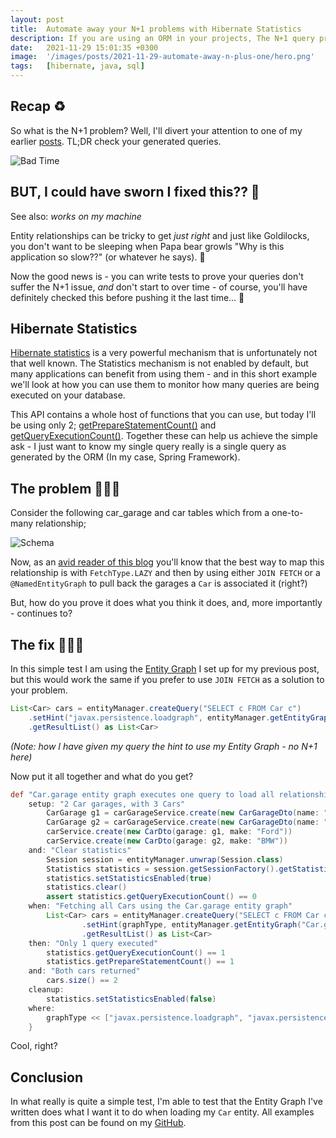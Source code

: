 ```yaml
---
layout: post
title:  Automate away your N+1 problems with Hibernate Statistics
description: If you are using an ORM in your projects, The N+1 query problem is definitely one of your issues. If you...
date:   2021-11-29 15:01:35 +0300
image:  '/images/posts/2021-11-29-automate-away-n-plus-one/hero.png'
tags:   [hibernate, java, sql]
---
```


## Recap ♻
So what is the N+1 problem? Well, I'll divert your attention to one of my earlier [posts](https://marktjbrown.com/fixing-the-n-plus-one-query-problem). TL;DR check your generated queries.

![Bad Time]({{site.baseurl}}/images/posts/2021-11-29-automate-away-n-plus-one/bad-time.png)

## BUT, I could have sworn I fixed this?? 🤨
See also: _works on my machine_

Entity relationships can be tricky to get _just right_ and just like Goldilocks, you don't want to be sleeping when Papa bear growls "Why is this application so slow??" (or whatever he says). 🧸

Now the good news is - you can write tests to prove your queries don't suffer the N+1 issue, _and_ don't start to over time - of course, you'll have definitely checked this before pushing it the last time... 👀

## Hibernate Statistics
[Hibernate statistics](https://docs.jboss.org/hibernate/orm/3.2/api/org/hibernate/stat/Statistics.html) is a very powerful mechanism that is unfortunately not that well known. The Statistics mechanism is not enabled by default, but many applications can benefit from using them - and in this short example we'll look at how you can use them to monitor how many queries are being executed on your database.

This API contains a whole host of functions that you can use, but today I'll be using only 2; [getPrepareStatementCount()](https://docs.jboss.org/hibernate/orm/3.2/api/org/hibernate/stat/Statistics.html#getPrepareStatementCount()) and [getQueryExecutionCount()](https://docs.jboss.org/hibernate/orm/3.2/api/org/hibernate/stat/Statistics.html#getQueryExecutionCount()). Together these can help us achieve the simple ask - I just want to know my single query really is a single query as generated by the ORM (In my case, Spring Framework).

## The problem 🤦🏻‍♂️
Consider the following car_garage and car tables which from a one-to-many relationship;

![Schema]({{site.baseurl}}/images/posts/2021-11-29-automate-away-n-plus-one/schema.png)

Now, as an [avid reader of this blog](https://marktjbrown.com/fixing-the-n-plus-one-query-problem) you'll know that the best way to map this relationship is with `FetchType.LAZY` and then by using either `JOIN FETCH` or a `@NamedEntityGraph` to pull back the garages a `Car` is associated it (right?)

But, how do you prove it does what you think it does, and, more importantly - continues to?

## The fix 👨🏻‍🔧
In this simple test I am using the [Entity Graph](https://github.com/MTJB/blog_code_examples/blob/d5d6fbcac0d253006719fe7bd874c0bc57adf693/src/main/java/com/mtjb/examples/entities/Car.java#L9) I set up for my previous post, but this would work the same if you prefer to use `JOIN FETCH` as a solution to your problem.

```groovy
List<Car> cars = entityManager.createQuery("SELECT c FROM Car c")
    .setHint("javax.persistence.loadgraph", entityManager.getEntityGraph("Car.garage"))
    .getResultList() as List<Car>
```
_(Note: how I have given my query the hint to use my Entity Graph - no N+1 here)_


Now put it all together and what do you get?
```groovy
def "Car.garage entity graph executes one query to load all relationships"(String graphType) {
    setup: "2 Car garages, with 3 Cars"
        CarGarage g1 = carGarageService.create(new CarGarageDto(name: "Browns"))
        CarGarage g2 = carGarageService.create(new CarGarageDto(name: "Smyths"))
        carService.create(new CarDto(garage: g1, make: "Ford"))
        carService.create(new CarDto(garage: g2, make: "BMW"))
    and: "Clear statistics"
        Session session = entityManager.unwrap(Session.class)
        Statistics statistics = session.getSessionFactory().getStatistics()
        statistics.setStatisticsEnabled(true)
        statistics.clear()
        assert statistics.getQueryExecutionCount() == 0
    when: "Fetching all Cars using the Car.garage entity graph"
        List<Car> cars = entityManager.createQuery("SELECT c FROM Car c")
                .setHint(graphType, entityManager.getEntityGraph("Car.garage"))
                .getResultList() as List<Car>
    then: "Only 1 query executed"
        statistics.getQueryExecutionCount() == 1
        statistics.getPrepareStatementCount() == 1
    and: "Both cars returned"
        cars.size() == 2
    cleanup:
        statistics.setStatisticsEnabled(false)
    where:
        graphType << ["javax.persistence.loadgraph", "javax.persistence.fetchgraph"]
    }
```

Cool, right?

## Conclusion
In what really is quite a simple test, I'm able to test that the Entity Graph I've written does what I want it to do when loading my `Car` entity. All examples from this post can be found on my [GitHub](https://github.com/MTJB/blog_code_examples).